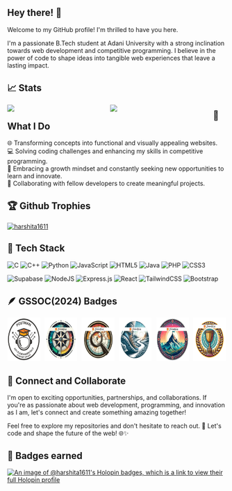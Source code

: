 <h2>Hey there! 👋</h1>
<p>
Welcome to my GitHub profile! I'm thrilled to have you here.<br>

I'm a passionate B.Tech student at Adani University with a strong inclination towards web development and competitive programming. I believe in the power of code to shape ideas into tangible web experiences that leave a lasting impact.

<p>
  
## 📈 Stats
<img align="left" width="47%" src="https://github-readme-stats.vercel.app/api?username=harshita1611&theme=default&show_icons=true&hide_border=true&count_private=true" />

<img align="left" width="47%" src="https://github-readme-stats.vercel.app/api/top-langs/?username=harshita1611&layout=compact">

<h2>🚀 What I Do</h2>

<p>
🌐 Transforming concepts into functional and visually appealing websites.<br>
💻 Solving coding challenges and enhancing my skills in competitive programming.<br>
🌟 Embracing a growth mindset and constantly seeking new opportunities to learn and innovate.<br>
🤝 Collaborating with fellow developers to create meaningful projects.<br>
</p>

<h2>🏆  Github Trophies</h2>
<p align="left"> <a href="https://github.com/ryo-ma/github-profile-trophy"><img src="https://github-profile-trophy.vercel.app/?username=harshita1611" alt="harshita1611" /></a> </p>


## 🔧 Tech Stack

![C](https://img.shields.io/badge/c-%2300599C.svg?style=for-the-badge&logo=c&logoColor=white)
![C++](https://img.shields.io/badge/c++-%2300599C.svg?style=for-the-badge&logo=c%2B%2B&logoColor=white)
![Python](https://img.shields.io/badge/python-3670A0?style=for-the-badge&logo=python&logoColor=ffdd54)
![JavaScript](https://img.shields.io/badge/javascript-%23323330.svg?style=for-the-badge&logo=javascript&logoColor=%23F7DF1E)
![HTML5](https://img.shields.io/badge/html5-%23E34F26.svg?style=for-the-badge&logo=html5&logoColor=white)
![Java](https://img.shields.io/badge/java-%23ED8B00.svg?style=for-the-badge&logo=openjdk&logoColor=white)
![PHP](https://img.shields.io/badge/php-%23777BB4.svg?style=for-the-badge&logo=php&logoColor=white)
![CSS3](https://img.shields.io/badge/css3-%231572B6.svg?style=for-the-badge&logo=css3&logoColor=white)

![Supabase](https://img.shields.io/badge/Supabase-3ECF8E?style=for-the-badge&logo=supabase&logoColor=white)
![NodeJS](https://img.shields.io/badge/node.js-6DA55F?style=for-the-badge&logo=node.js&logoColor=white)
![Express.js](https://img.shields.io/badge/express.js-%23404d59.svg?style=for-the-badge&logo=express&logoColor=%2361DAFB)
![React](https://img.shields.io/badge/react-%2320232a.svg?style=for-the-badge&logo=react&logoColor=%2361DAFB)
![TailwindCSS](https://img.shields.io/badge/tailwindcss-%2338B2AC.svg?style=for-the-badge&logo=tailwind-css&logoColor=white)
![Bootstrap](https://img.shields.io/badge/bootstrap-%238511FA.svg?style=for-the-badge&logo=bootstrap&logoColor=white)


## 🪶 GSSOC(2024) Badges
<div style='display:flex; align-items:center; gap: 10px;'>
<a href="https://drive.google.com/file/d/1tX9uPMGnEY7T2ky6gN-R4fISJKJ0viCo/view?usp=sharing">
  <img src="https://raw.githubusercontent.com/girlscript/gssoc-website-new/main/public/badges/postman.png" alt="Badge: Postman API Fundamentals Student Expert" width="100" height="100">
</a>
<a href="https://drive.google.com/file/d/1TfZBsC4dyy4mgQ1CTJZpWzKFhyMnhjOK/view?usp=sharing">
  <img src="https://github.com/girlscript/gssoc-website-new/blob/main/public/badges/1.png" alt="Badge: Postman API Fundamentals Student Expert" width="100" height="100">
</a>
<a href="https://drive.google.com/file/d/1o7g52vgXi-8m8ReayN89ugiHuuzmquaG/view?usp=sharing">
  <img src="https://github.com/girlscript/gssoc-website-new/blob/main/public/badges/2.png" alt="Badge: Postman API Fundamentals Student Expert" width="100" height="100">
</a>
<a href="https://drive.google.com/file/d/1LEA80iJaD2VJOVzzV_g2fwNT4CZJaOjD/view?usp=sharing">
  <img src="https://github.com/girlscript/gssoc-website-new/blob/main/public/badges/3.png" alt="Badge: Postman API Fundamentals Student Expert" width="100" height="100">
</a>
<a href="https://drive.google.com/file/d/13vr1RHUxzR5mW7FtLASMTD4rhWboDug2/view?usp=sharing">
  <img src="https://github.com/girlscript/gssoc-website-new/blob/main/public/badges/4.png" alt="Badge: Postman API Fundamentals Student Expert" width="100" height="100">
</a>
<a href="https://drive.google.com/file/d/1fETqra31rfE-A7-qA2LaN_RaL6sOZ_Qi/view?usp=sharing">
  <img src="https://github.com/girlscript/gssoc-website-new/blob/main/public/badges/5.png" alt="Badge: Postman API Fundamentals Student Expert" width="100" height="100">
</a>

  
<!--   <img src="https://github.com/girlscript/gssoc-website-new/blob/main/public/badges/5.png" width="100px" height="100px" />
  <img src="https://github.com/girlscript/gssoc-website-new/blob/main/public/badges/6.png" width="100px" height="100px" />
  <img src="https://github.com/girlscript/gssoc-website-new/blob/main/public/badges/7.png" width="100px" height="100px" />
  <img src="https://github.com/girlscript/gssoc-website-new/blob/main/public/badges/8.png" width="100px" height="100px" /> -->
</div>

<h2>🌱 Connect and Collaborate</h2>

<p>
I'm open to exciting opportunities, partnerships, and collaborations. If you're as passionate about web development, programming, and innovation as I am, let's connect and create something amazing together!

Feel free to explore my repositories and don't hesitate to reach out. 💌 Let's code and shape the future of the web! 🌐✨
</p>

<h2>🧿 Badges earned </h2>

[![An image of @harshita1611's Holopin badges, which is a link to view their full Holopin profile](https://holopin.me/harshita1611)](https://holopin.io/@harshita1611)
